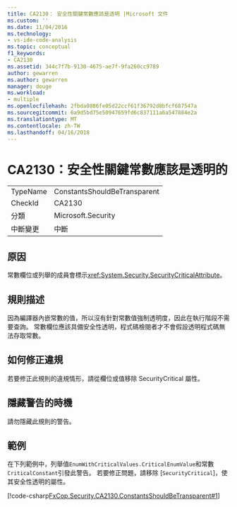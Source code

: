 ```yaml
---
title: CA2130： 安全性關鍵常數應該是透明 |Microsoft 文件
ms.custom: ''
ms.date: 11/04/2016
ms.technology:
- vs-ide-code-analysis
ms.topic: conceptual
f1_keywords:
- CA2130
ms.assetid: 344c7f7b-9130-4675-ae7f-9fa260cc9789
author: gewarren
ms.author: gewarren
manager: douge
ms.workload:
- multiple
ms.openlocfilehash: 2fbda0886fe05d22ccf61f36792d8bfcf687547a
ms.sourcegitcommit: 6a9d5bd75e50947659fd6c837111a6a547884e2a
ms.translationtype: MT
ms.contentlocale: zh-TW
ms.lasthandoff: 04/16/2018
---
```

# <a name="ca2130-security-critical-constants-should-be-transparent"></a>CA2130：安全性關鍵常數應該是透明的
|||  
|-|-|  
|TypeName|ConstantsShouldBeTransparent|  
|CheckId|CA2130|  
|分類|Microsoft.Security|  
|中斷變更|中斷|  
  
## <a name="cause"></a>原因  
 常數欄位或列舉的成員會標示<xref:System.Security.SecurityCriticalAttribute>。  
  
## <a name="rule-description"></a>規則描述  
 因為編譯器內嵌常數的值，所以沒有針對常數值強制透明度，因此在執行階段不需要查詢。 常數欄位應該具備安全性透明，程式碼檢閱者才不會假設透明程式碼無法存取常數。  
  
## <a name="how-to-fix-violations"></a>如何修正違規  
 若要修正此規則的違規情形，請從欄位或值移除 SecurityCritical 屬性。  
  
## <a name="when-to-suppress-warnings"></a>隱藏警告的時機  
 請勿隱藏此規則的警告。  
  
## <a name="example"></a>範例  
 在下列範例中，列舉值`EnumWithCriticalValues.CriticalEnumValue`和常數`CriticalConstant`引發此警告。 若要修正問題，請移除 [`SecurityCritical`]，使其安全性透明的屬性。  
  
 [!code-csharp[FxCop.Security.CA2130.ConstantsShouldBeTransparent#1](../code-quality/codesnippet/CSharp/ca2130-security-critical-constants-should-be-transparent_1.cs)]